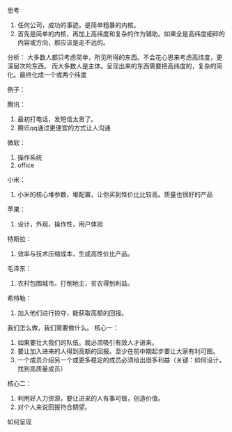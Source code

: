 思考
1. 任何公司，成功的事迹。是简单粗暴的内核。  
2. 首先是简单的内核，再加上高纬度和复杂的作为辅助。如果全是高纬度细碎的内容或方向，那应该是走不远的。  

分析：
大多数人都只考虑简单，所见所得的东西。不会花心思来考虑高纬度，更深层次的东西。
而大多数人是主体。呈现出来的东西需要把高纬度的，复杂的简化。最终化成一个或两个纬度

例子：

腾讯：
1. 最初打电话，发短信太贵了。
2. 腾讯qq通过更便宜的方式让人沟通

微软：
1. 操作系统
2. office

小米：
1. 小米的核心堆参数，堆配置，让你买到性价比比较高。质量也很好的产品

苹果：
1. 设计，外观，操作性，用户体验

特斯拉：
1. 效率与技术压缩成本，生成高性价比产品。

毛泽东：
1. 农村包围城市。打倒地主，贫农得到利益。

希特勒：
1. 加入他们进行掠夺，能获取高额的回报。


我们怎么做，我们需要做什么。
核心一：
1. 如果要壮大我们的队伍。就必须吸引有效人才进来。
2. 要让加入进来的人得到高额的回报。至少在前中期起步要让大家有利可图。
3. 一个成员介绍另一个或更多稳定的成员必须给出很多利益（关键：如何设计，找到高质量成员）

核心二：
1. 利用好人力资源，要让进来的人有事可做，创造价值。
2. 对个人来说回报符合期望。

如何呈现
   

